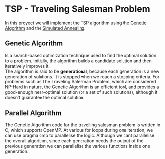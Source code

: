 # TSP - Traveling Salesman Problem

In this proyect we will implement the TSP algorithm using the [Genetic Algorithm](https://en.wikipedia.org/wiki/Genetic_algorithm) and the [Simulated Annealing](https://en.wikipedia.org/wiki/Simulated_annealing).

## Genetic Algorithm

Is a search-based optimization technique used to find the optimal solution to a problem.
Initially, the algorithm builds a candidate solution and then iteratively improves it.  
The algorithm is said to be **generational**, because each generation is a new generation of solutions.
It is stopped when we reach a stopping criteria. For problems such as The Traveling Salesman Problem, which are considered NP-Hard in nature, the Genetic Algorithm is an efficient tool, and provides a good-enough near-optimal solution (or a set of such solutions), although it doesn’t guarantee the optimal solution.

## Parallel Algorithm

The Genetic Algorithm code for the travelling salesman problem is written in C, which supports OpenMP. At various for loops during one iteration, we can use pragma omp to parallelise the logic. Although we cant parallelise the overall algorithm, since each generation needs the output of the previous generation we can parallelise the various functions inside one generation.
